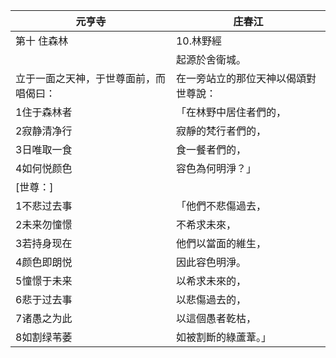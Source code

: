 | 元亨寺                                 | 庄春江                               |
| -------------------------------------- | ------------------------------------ |
| 第十 住森林                            | 10.林野經                            |
|                                        | 起源於舍衛城。                       |
| 立于一面之天神，于世尊面前，而唱偈曰： | 在一旁站立的那位天神以偈頌對世尊說： |
| 1住于森林者                            | 「在林野中居住者們的，               |
| 2寂静清净行                            | 寂靜的梵行者們的，                   |
| 3日唯取一食                            | 食一餐者們的，                       |
| 4如何悦颜色                            | 容色為何明淨？」                     |
| [世尊：]                               |                                      |
| 1不悲过去事                            | 「他們不悲傷過去，                   |
| 2未来勿憧憬                            | 不希求未來，                         |
| 3若持身现在                            | 他們以當面的維生，                   |
| 4颜色即朗悦                            | 因此容色明淨。                       |
| 5憧憬于未来                            | 以希求未來的，                       |
| 6悲于过去事                            | 以悲傷過去的，                       |
| 7诸愚之为此                            | 以這個愚者乾枯，                     |
| 8如割绿苇萎                            | 如被割斷的綠蘆葦。」                 |
